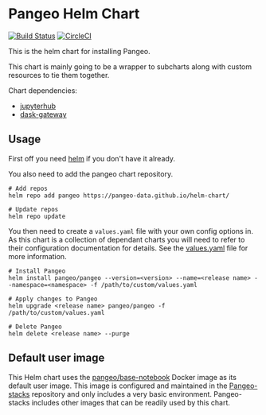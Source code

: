 # Pangeo Helm Chart

[![Build Status](https://travis-ci.org/pangeo-data/helm-chart.svg?branch=master)](https://travis-ci.org/pangeo-data/helm-chart) [![CircleCI](https://circleci.com/gh/pangeo-data/helm-chart/tree/master.svg?style=svg)](https://circleci.com/gh/pangeo-data/helm-chart/tree/master)

This is the helm chart for installing Pangeo.

This chart is mainly going to be a wrapper to subcharts along with custom resources to tie them together.

Chart dependencies:

- [jupyterhub](https://zero-to-jupyterhub.readthedocs.io/en/latest/)
- [dask-gateway](https://gateway.dask.org/)

## Usage

First off you need [helm](https://github.com/kubernetes/helm) if you don't have it already.

You also need to add the pangeo chart repository.

```shell
# Add repos
helm repo add pangeo https://pangeo-data.github.io/helm-chart/

# Update repos
helm repo update
```

You then need to create a `values.yaml` file with your own config options in. As this chart is a collection of dependant charts you will need to refer to their configuration documentation for details. See the [values.yaml](pangeo/values.yaml) file for more information.

```shell
# Install Pangeo
helm install pangeo/pangeo --version=<version> --name=<release name> --namespace=<namespace> -f /path/to/custom/values.yaml

# Apply changes to Pangeo
helm upgrade <release name> pangeo/pangeo -f /path/to/custom/values.yaml

# Delete Pangeo
helm delete <release name> --purge
```

## Default user image

This Helm chart uses the [pangeo/base-notebook](https://hub.docker.com/r/pangeo/base-notebook) Docker image as its default user image. This image is configured and maintained in the [Pangeo-stacks](https://github.com/pangeo-data/pangeo-stacks) repository and only includes a very basic environment. Pangeo-stacks includes other images that can be readily used by this chart.
